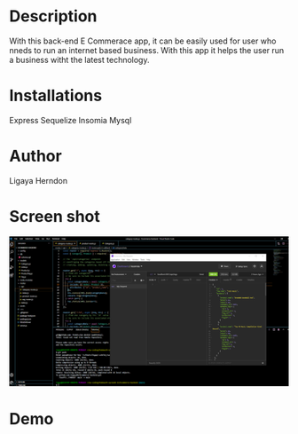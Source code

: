 # Description
With this back-end E Commerace app, it can be easily used for user who nneds to run an internet based business. With this app it helps the user run a business witht the latest technology.

# Installations
Express
Sequelize
Insomia 
Mysql

# Author 
Ligaya Herndon

# Screen shot
<img src="Ecommerce.png" alt="EcommerceScreenshot">

# Demo 